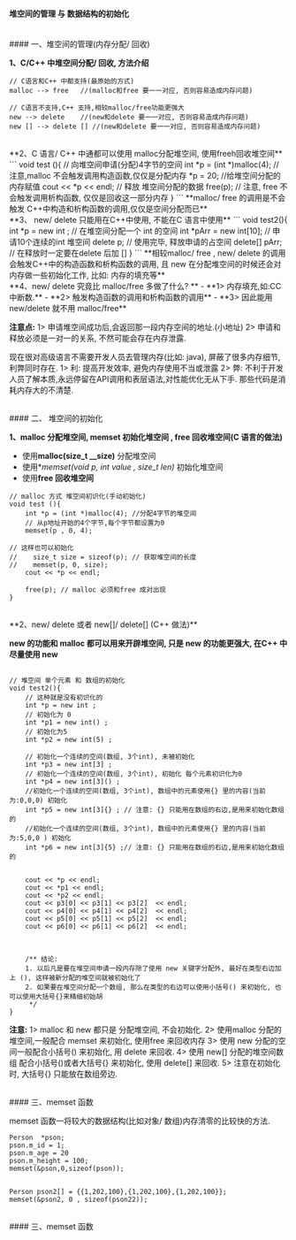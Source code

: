 #### 堆空间的管理 与 数据结构的初始化


<br>
#### 一、堆空间的管理(内存分配/ 回收)

**1、C/C++ 中堆空间分配/ 回收, 方法介绍**

```
// C语言和C++ 中都支持(最原始的方式)
malloc --> free   //(malloc和free 要一一对应, 否则容易造成内存问题)
   
// C语言不支持,C++ 支持,相较malloc/free功能更强大
new --> delete    //(new和delete 要一一对应, 否则容易造成内存问题)
new [] --> delete [] //(new和delete 要一一对应, 否则容易造成内存问题)
```



<br>
**2、C 语言/ C++ 中通都可以使用 malloc分配堆空间, 使用freeh回收堆空间**
```
void test (){
    // 向堆空间申请(分配)4字节的空间
    int *p = (int *)malloc(4); // 注意,malloc 不会触发调用构造函数,仅仅是分配内存
    *p = 20; //给堆空间分配的内存赋值
    cout << *p << endl;
    // 释放 堆空间分配的数据
    free(p); // 注意, free 不会触发调用析构函数, 仅仅是回收这一部分内存
}
```
**malloc/ free 的调用是不会触发 C++中构造和析构函数的调用,仅仅是空间分配而已**



<br>
**3、 new/ delete 只能用在C++中使用, 不能在C 语言中使用**
```
void test2(){
    int *p = new int ; // 在堆空间分配一个 int 的空间
    int *pArr = new int[10]; // 申请10个连续的int 堆空间
    delete p; // 使用完毕, 释放申请的占空间
    delete[] pArr; // 在释放时一定要在delete 后加 []
}
```
**相较malloc/ free , new/ delete 的调用会触发C++中的构造函数和析构函数的调用, 且 new 在分配堆空间的时候还会对内存做一些初始化工作, 比如: 内存的填充等**




<br>
**4、new/ delete 究竟比 malloc/free 多做了什么?  **
    - **1> 内存填充,如:CC 中断数.**
    - **2> 触发构造函数的调用和析构函数的调用**
    - **3> 因此能用new/delete 就不用 malloc/free**

**注意点:**
1> 申请堆空间成功后,会返回那一段内存空间的地址.(小地址)
2> 申请和释放必须是一对一的关系, 不然可能会存在内存泄露.


现在很对高级语言不需要开发人员去管理内存(比如: java), 屏蔽了很多内存细节,利弊同时存在.
1> 利: 提高开发效率, 避免内存使用不当或泄露
2> 弊: 不利于开发人员了解本质,永远停留在API调用和表层语法,对性能优化无从下手. 那些代码是消耗内存大的不清楚.








<br>
#### 二、 堆空间的初始化


**1、malloc 分配堆空间,  memset 初始化堆空间  , free 回收堆空间(C 语言的做法)**

- 使用**malloc(size_t __size)** 分配堆空间
- 使用**memset(void *p, int value , size_t len)** 初始化堆空间
- 使用**free 回收堆空间**

```
// malloc 方式 堆空间初识化(手动初始化)
void test (){
    int *p = (int *)malloc(4); //分配4字节的堆空间
    // 从p地址开始的4个字节,每个字节都设置为0
    memset(p , 0, 4);  
    
// 这样也可以初始化
//    size_t size = sizeof(p); // 获取堆空间的长度
//    memset(p, 0, size);
    cout << *p << endl;
 
    free(p); // malloc 必须和free 成对出现
}
```

<br>
**2、new/ delete 或者 new[]/ delete[] (C++ 做法)**

**new 的功能和 malloc  都可以用来开辟堆空间, 只是 new 的功能更强大, 在C++ 中尽量使用 new** 
 
```

// 堆空间 单个元素 和 数组的初始化
void test2(){
    // 这种就是没有初识化的
    int *p = new int ;
    // 初始化为 0
    int *p1 = new int() ;
    // 初始化为5
    int *p2 = new int(5) ;
    
    // 初始化一个连续的空间(数组, 3个int), 未被初始化
    int *p3 = new int[3] ;
    // 初始化一个连续的空间(数组, 3个int), 初始化 每个元素初识化为0
    int *p4 = new int[3]() ;
    //初始化一个连续的空间(数组, 3个int), 数组中的元素使用{} 里的内容(当前为:0,0,0) 初始化
    int *p5 = new int[3]{} ; // 注意: {} 只能用在数组的右边,是用来初始化数组的
    //初始化一个连续的空间(数组, 3个int), 数组中的元素使用{} 里的内容(当前为:5,0,0 ) 初始化
    int *p6 = new int[3]{5} ;// 注意: {} 只能用在数组的右边,是用来初始化数组的
    
    
    cout << *p << endl;
    cout << *p1 << endl;
    cout << *p2 << endl;
    cout << p3[0] << p3[1] << p3[2]  << endl;
    cout << p4[0] << p4[1] << p4[2]  << endl;
    cout << p5[0] << p5[1] << p5[2]  << endl;
    cout << p6[0] << p6[1] << p6[2]  << endl;
   
   
    
    /** 结论:
    1. 以后凡是要在堆空间申请一段内存除了使用 new 关键字分配外, 最好在类型右边加上 (), 这样被新分配的堆空间就被初始化了
    2. 如果要在堆空间分配一个数组, 那么在类型的右边可以使用小括号() 来初始化, 也可以使用大括号{}来精细初始胡
     */
}

```

**注意:**
1> malloc 和 new 都只是 分配堆空间, 不会初始化.
2> 使用malloc 分配的堆空间,一般配合 memset 来初始化, 使用free 来回收内存
3> 使用 new 分配的空间一般配合小括号() 来初始化, 用 delete 来回收.
4> 使用 new[] 分配的堆空间数组 配合小括号()或者大括号{} 来初始化, 使用 delete[] 来回收.
5> 注意在初始化时, 大括号{} 只能放在数组旁边.



<br>
#### 三、memset 函数

memset 函数一将较大的数据结构(比如对象/ 数组)内存清零的比较快的方法.

```
Person  *pson;
pson.m_id = 1;
pson.m_age = 20
pson.m_height = 100;
memset(&pson,0,sizeof(pson));


Person pson2[] = {{1,202,100},{1,202,100},{1,202,100}};
memset(&pson2, 0 , sizeof(pson22));
```









<br>
#### 三、memset 函数



